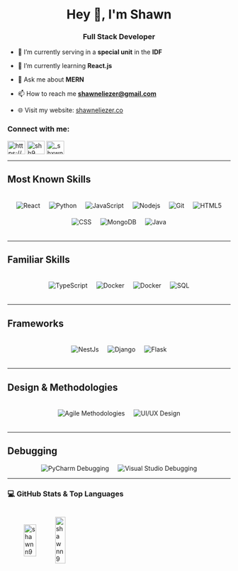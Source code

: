 
<h1 align="center">Hey 👋, I'm Shawn</h1>
<h3 align="center">Full Stack Developer</h3>

- 🔭 I’m currently serving in a **special unit** in the **IDF**


- 🌱 I’m currently learning **React.js**

- 💬 Ask me about **MERN**

- 📫 How to reach me **shawneliezer@gmail.com**

- 🌐 Visit my website: [shawneliezer.co](https://shawneliezer.co/)


<h3 align="left">Connect with me:</h3>
<p align="left">
<a href="https://linkedin.com/in/https://www.linkedin.com/in/shawn-eliezer-5b588a174/" target="blank"><img align="center" src="https://raw.githubusercontent.com/rahuldkjain/github-profile-readme-generator/master/src/images/icons/Social/linked-in-alt.svg" alt="https://www.linkedin.com/in/shawn-eliezer-5b588a174/" height="30" width="40" /></a>
<a href="https://instagram.com/shh9" target="blank"><img align="center" src="https://raw.githubusercontent.com/rahuldkjain/github-profile-readme-generator/master/src/images/icons/Social/instagram.svg" alt="shh9" height="30" width="40" /></a>
<a href="https://twitter.com/_shxwne" target="blank"><img align="center" src="https://raw.githubusercontent.com/rahuldkjain/github-profile-readme-generator/master/src/images/icons/Social/twitter.svg" alt="_shxwne" height="30" width="40" /></a>
  
</p>

---

## Most Known Skills
<div style="display: flex; flex-wrap: wrap; justify-content: center; gap: 20px; padding: 20px;">
  <img alt="React" src="https://img.shields.io/badge/-React-45b8d8?style=flat-square&logo=react&logoColor=white" />
  <img src="https://img.shields.io/badge/Python-Programming-yellowgreen" alt="Python" />
  <img src="https://img.shields.io/badge/JavaScript-Programming-yellow" alt="JavaScript" />
  <img alt="Nodejs" src="https://img.shields.io/badge/-Nodejs-43853d?style=flat-square&logo=Node.js&logoColor=white" />
  <img alt="Git" src="https://img.shields.io/badge/-Git-F05032?style=flat-square&logo=git&logoColor=white" />
  <img alt="HTML5" src="https://img.shields.io/badge/-HTML5-E34F26?style=flat-square&logo=html5&logoColor=white" />
  <img alt="CSS" src="https://img.shields.io/badge/-CSS-1572B6?style=flat-square&logo=css3&logoColor=white" />
  <img alt="MongoDB" src="https://img.shields.io/badge/-MongoDB-13aa52?style=flat-square&logo=mongodb&logoColor=white" />
  <img src="https://img.shields.io/badge/Java-Programming-red" alt="Java" />
</div>

---

## Familiar Skills
<div style="display: flex; flex-wrap: wrap; justify-content: center; gap: 20px; padding: 20px;">
  <img alt="TypeScript" src="https://img.shields.io/badge/-TypeScript-007ACC?style=flat-square&logo=typescript&logoColor=white" />
  <img alt="Docker" src="https://img.shields.io/badge/-Docker-46a2f1?style=flat-square&logo=docker&logoColor=white" />
<img alt="Docker" src="https://img.shields.io/badge/-C++-46a2f1?style=flat-square&logo=c&logoColor=white" />
<img alt="SQL" src="https://img.shields.io/badge/-SQL-46a2f1?style=flat-square&logo=database&logoColor=white" />
</div>

---

## Frameworks
<div style="display: flex; flex-wrap: wrap; justify-content: center; gap: 20px; padding: 20px;">
  <img alt="NestJs" src="https://img.shields.io/badge/-NestJs-ea2845?style=flat-square&logo=nestjs&logoColor=white" />
  <img alt="Django" src="https://img.shields.io/badge/Django-Web%20Framework-blue" alt="Django" />
  <img alt="Flask" src="https://img.shields.io/badge/Flask-Web%20Framework-black?style=flat-square&logo=flask&logoColor=white" />
</div>

---

## Design & Methodologies
<div style="display: flex; flex-wrap: wrap; justify-content: center; gap: 20px; padding: 20px;">
  <img src="https://img.shields.io/badge/Agile-Methodologies-brightgreen" alt="Agile Methodologies" />
  <img src="https://img.shields.io/badge/UI%2FUX-Design-blueviolet" alt="UI/UX Design" />
</div>

---

## Debugging
<div style="display: flex; gap: 20px; justify-content: center;">
  <img src="https://img.shields.io/badge/pycharm%20debugger%E2%9A%A0%EF%B8%8F-FF6347?style=flat-square" alt="PyCharm Debugging" />
  <img src="https://img.shields.io/badge/Visual%20Studio%20Debugger%E2%9A%A0%EF%B8%8F-FF6347?style=flat-square" alt="Visual Studio Debugging" />
</div>


---

### 💻 GitHub Stats & Top Languages
<div style="display: flex; justify-content: space-between; gap: 20px; padding: 20px;">
  <!-- GitHub Stats Block -->
  <div style="flex: 1; max-width: 38%; height: 38%; display: flex; justify-content: center; align-items: center;">
    <img src="https://github-readme-stats.vercel.app/api?username=shawnn9&show_icons=true&locale=en" alt="shawnn9" alt="GitHub Stats" style="width: 40%; height: 38%; object-fit: contain;" />
    <img src="https://github-readme-stats.vercel.app/api/top-langs?username=shawnn9&show_icons=true&locale=en&layout=compact" alt="shawnn9" alt="Top Languages" style="width: 36%; height: 38%; object-fit: contain;" />
  </div>
</div>
